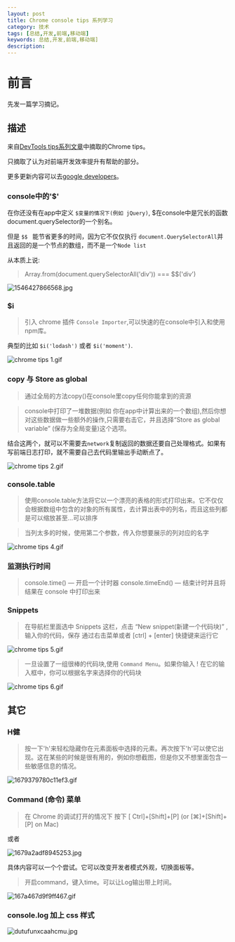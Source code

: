 ```yaml
---
layout: post
title: Chrome console tips 系列学习
category: 技术
tags: [总结,开发,前端,移动端]
keywords: 总结,开发,前端,移动端]
description: 
---
```

# 前言
先发一篇学习摘记。

## 描述

  来自[DevTools tips系列文章](https://medium.com/@tomsu)中摘取的Chrome tips。

  只摘取了认为对前端开发效率提升有帮助的部分。
  
  更多更新内容可以去[google developers](https://developers.google.com/web/updates/2018/12/nic71)。


### console中的'$'

在你还没有在app中定义 `$变量的情况下(例如 jQuery)`, $在console中是冗长的函数document.querySelector的一个别名。

但是 `$$ ` 能节省更多的时间，因为它不仅仅执行 `document.QuerySelectorAll`并且返回的是一个节点的数组，而不是一个`Node list`

从本质上说:

>Array.from(document.querySelectorAll('div')) === $$('div')

![1546427866568.jpg](http://img.haoqiao.me/blog1546427866568.jpg)

### $i

>引入 chrome 插件 `Console Importer`,可以快速的在console中引入和使用npm库。

典型的比如 `$i('lodash')` 或者 `$i('moment')`.

![chrome tips 1.gif](http://img.haoqiao.me/blogchrome%20tips%201.gif)


### copy 与 Store as global

> 通过全局的方法copy()在console里copy任何你能拿到的资源

> console中打印了一堆数据(例如 你在app中计算出来的一个数组),然后你想对这些数据做一些额外的操作,只需要右击它，并且选择“Store as global variable” (保存为全局变量)这个选项。

结合这两个，就可以不需要去`network`复制返回的数据还要自己处理格式。如果有写前端日志打印，就不需要自己去代码里输出手动断点了。

![chrome tips 2.gif](http://img.haoqiao.me/blogchrome%20tips%202.gif)


### console.table

>使用console.table方法将它以一个漂亮的表格的形式打印出来。它不仅仅会根据数组中包含的对象的所有属性，去计算出表中的列名，而且这些列都是可以缩放甚至...可以排序

>当列太多的时候，使用第二个参数，传入你想要展示的列对应的名字

![chrome tips 4.gif](http://img.haoqiao.me/blogchrome%20tips%204.gif)

### 监测执行时间

>console.time() — 开启一个计时器
>console.timeEnd() — 结束计时并且将结果在 console 中打印出来

###  Snippets

>在导航栏里面选中 Snippets 这栏，点击 “New snippet(新建一个代码块)” ,输入你的代码，保存
>通过右击菜单或者 [ctrl] + [enter] 快捷键来运行它

![chrome tips 5.gif](http://img.haoqiao.me/blogchrome%20tips%205.gif)

>一旦设置了一组很棒的代码块,使用 `Command Menu`。如果你输入 ! 在它的输入框中，你可以根据名字来选择你的代码块

![chrome tips 6.gif](http://img.haoqiao.me/blogchrome%20tips%206.gif)

## 其它

### H健

>按一下'h'来轻松隐藏你在元素面板中选择的元素。再次按下'h'可以使它出现。这在某些的时候是很有用的，例如你想截图，但是你又不想里面包含一些敏感信息的情况。

![1679379780c11ef3.gif](http://img.haoqiao.me/blog1679379780c11ef3.gif)

###  Command (命令) 菜单

>在 Chrome 的调试打开的情况下 按下 [ Ctrl]+[Shift]+[P] (or [⌘]+[Shift]+[P] on Mac)
>

或者

![1679a2adf8945253.jpg](http://img.haoqiao.me/blog1679a2adf8945253.jpg)

具体内容可以一个个尝试。它可以改变开发者模式外观，切换面板等。

> 开启command，键入time。可以让Log输出带上时间。

![167a467d9f9ff467.gif](http://img.haoqiao.me/blog167a467d9f9ff467.gif)


### console.log 加上 css 样式

![dutufunxcaahcmu.jpg](http://img.haoqiao.me/blogdutufunxcaahcmu.jpg)


